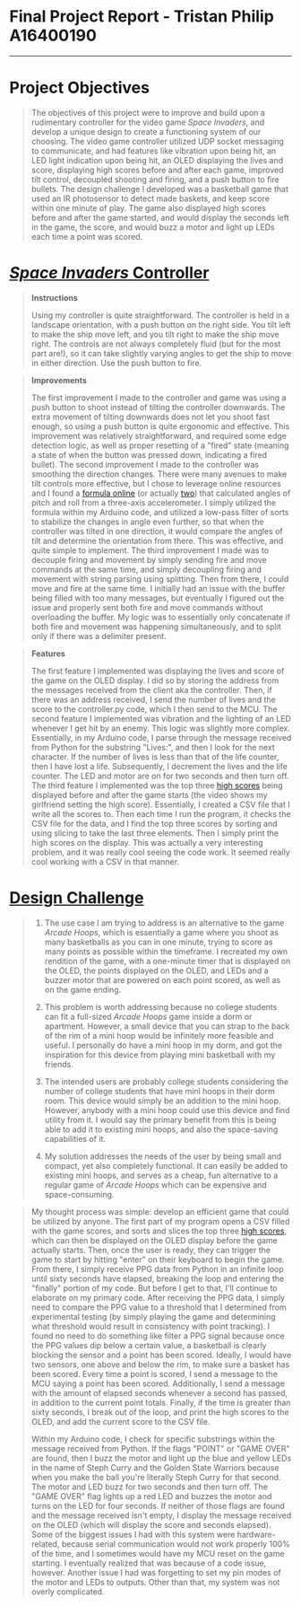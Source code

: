 # Final Project Report - Tristan Philip A16400190
***
# Project Objectives 
>The objectives of this project were to improve and build upon a rudimentary controller for the video game 
> *Space Invaders*, and develop a unique design to create a functioning system of our choosing. The video game 
> controller utilized UDP socket messaging to communicate, and had features like vibration upon being hit, an LED
> light indication upon being hit, an OLED displaying the lives and score, displaying high scores before and after each
> game, improved tilt control, decoupled shooting and firing, and a push button to fire bullets. The design challenge I 
> developed was a basketball game that used an IR photosensor to detect made baskets, and keep score within one minute
> of play. The game also displayed high scores before and after the game started, and would display the seconds left in
> the game, the score, and would buzz a motor and light up LEDs each time a point was scored. 

# [*Space Invaders* Controller](https://youtu.be/5uFUN6Wd7k0)
> **Instructions**
> 
>Using my controller is quite straightforward. The controller is held in a landscape orientation, with a push button on 
> the right side. You tilt left to make the ship move left, and you tilt right to make the ship move right. The controls 
> are not always completely fluid (but for the most part are!), so it can take slightly varying angles to get the ship 
> to move in either direction. Use the push button to fire.

>
> 
> **Improvements** 
>
>The first improvement I made to the controller and game was using a push button to shoot instead of tilting the 
> controller downwards. The extra movement of tilting downwards does not let you shoot fast enough, so using a push
> button is quite ergonomic and effective. This improvement was relatively straightforward, and required some edge
> detection logic, as well as proper resetting of a "fired" state (meaning a state of when the button was pressed down, 
> indicating a fired bullet). The second improvement I made to the controller was smoothing the direction changes. There
> were many avenues to make tilt controls more effective, but I chose to leverage online resources and I found a [formula 
> online](https://howtomechatronics.com/tutorials/arduino/how-to-track-orientation-with-arduino-and-adxl345-accelerometer/) 
> (or actually 
> [two](https://www.hobbytronics.co.uk/accelerometer-info#:~:text=If%20you%20want%20to%20measure,one%20axis%20of%20the%20accelerometer.&text=The%20component%20of%20gravity%20acting,y%20axis%20is%20a%20cosine.))
> that calculated angles of pitch and roll from a three-axis accelerometer. I simply utilized the formula within 
> my Arduino code, and utilized a low-pass filter of sorts to stabilize the changes in angle even further, so that when
> the controller was tilted in one direction, it would compare the angles of tilt and determine the orientation from 
> there. This was effective, and quite simple to implement. The third improvement I made was to decouple firing and
> movement by simply sending fire and move commands at the same time, and simply decoupling firing and movement with 
> string parsing using splitting. Then from there, I could move and fire at the same time. I initially had an issue with 
> the buffer being filled with too many messages, but eventually I figured out the issue and properly sent both fire and
> move commands without overloading the buffer. My logic was to essentially only concatenate if both fire and movement 
> was happening simultaneously, and to split only if there was a delimiter present.  
> 
>

>**Features**
> 
> The first feature I implemented was displaying the lives and score of the game on the OLED display. I did so by 
> storing the address from the messages received from the client aka the controller. Then, if there was an address
> received, I send the number of lives and the score to the controller.py code, which I then send to the MCU. The second
> feature I implemented was vibration and the lighting of an LED whenever I get hit by an enemy. This logic was slightly
> more complex. Essentially, in my Arduino code, I parse through the message received from Python for the substring 
> "Lives:", and then I look for the next character. If the number of lives is less than that of the life counter, then 
> I have lost a life. Subsequently, I decrement the lives and the life counter. The LED and motor are on for two seconds 
> and then turn off. The third feature I implemented was the top three [high scores](https://youtu.be/UKXGfXmEAIk) 
> being displayed before and after the 
> game starts (the video shows my girlfriend setting the high score). 
> Essentially, I created a CSV file that I write all the scores to. Then each time I run the program, it
> checks the CSV file for the data, and I find the top three scores by sorting and using slicing to take the last three
> elements. Then I simply print the high scores on the display. This was actually a very interesting problem, and it was
> really cool seeing the code work. It seemed really cool working with a CSV in that manner. 
# [Design Challenge](https://youtu.be/puG41xv_uoY)
> 1. The use case I am trying to address is an alternative to the game *Arcade Hoops*, which is essentially a game where 
> you shoot as many basketballs as you can in one minute, trying to score as many points as possible within the 
> timeframe. I recreated my own rendition of the game, with a one-minute timer that is displayed on the OLED, the points 
> displayed on the OLED, and LEDs and a buzzer motor that are powered on each point scored, as well as on the game ending.
> 
> 
> 2. This problem is worth addressing because no college students can fit a full-sized *Arcade Hoops* game inside a dorm 
> or apartment. However, a small device that you can strap to the back of the rim of a mini hoop would be infinitely more 
> feasible and useful. I personally do have a mini hoop in my dorm, and got the inspiration for this device from playing
> mini basketball with my friends. 
> 
>
> 3. The intended users are probably college students considering the number of college students that have mini hoops in 
> their dorm room. This device would simply be an addition to the mini hoop. However, anybody with a mini hoop could use 
> this device and find utility from it. I would say the primary benefit from this is being able to add it to existing
> mini hoops, and also the space-saving capabilities of it. 
> 
> 
> 4. My solution addresses the needs of the user by being small and compact, yet also completely functional. It can easily
> be added to existing mini hoops, and serves as a cheap, fun alternative to a regular game of *Arcade Hoops* which can 
> be expensive and space-consuming. 


> My thought process was simple: develop an efficient game that could be utilized by anyone. The first part of my program
> opens a CSV filled with the game scores, and sorts and slices the top three [high scores](https://youtu.be/YnqvG-mpIDo), 
> which can then be displayed on 
> the OLED display before the game actually starts. Then, once the user is ready, they can trigger the game to start by
> hitting "enter" on their keyboard to begin the game. From there, I simply receive PPG data from Python in an infinite 
> loop until sixty seconds have elapsed, breaking the loop and entering the "finally" portion of my code. But before I
> get to that, I'll continue to elaborate on my primary code. After receiving the PPG data, I simply need to compare the 
> PPG value to a threshold that I determined from experimental testing (by simply playing the game and determining what 
> threshold would result in consistency with point tracking). I found no need to do something like filter a PPG signal
> because once the PPG values dip below a certain value, a basketball is clearly blocking the sensor and a point has been
> scored. Ideally, I would have two sensors, one above and below the rim, to make sure a basket has been scored. Every time
> a point is scored, I send a message to the MCU saying a point has been scored. Additionally, I send a message with the
> amount of elapsed seconds whenever a second has passed, in addition to the current point totals. Finally, if the time is 
> greater than sixty seconds, I break out of the loop, and print the high scores to the OLED, and add the current score to 
> the CSV file. 
> 
>Within my Arduino code, I check for specific substrings within the message received from Python. If the flags
> "POINT" or "GAME OVER" are found, then I buzz the motor and light up the blue and yellow LEDs in the name of Steph Curry
> and the Golden State Warriors because when you make the ball you're literally Steph Curry for that second. The motor and 
> LED buzz for two seconds and then turn off. The "GAME OVER" flag lights up a red LED and buzzes the motor and turns on the 
> LED for four seconds. If neither of those flags are found and the message received isn't empty, I display the message 
> received on the OLED (which will display the score and seconds elapsed). Some of the biggest issues I had with this 
> system were hardware-related, because serial communication would not work properly 100% of the time, and I sometimes
> would have my MCU reset on the game starting. I eventually realized that was because of a code issue, however. Another 
> issue I had was forgetting to set my pin modes of the motor and LEDs to outputs. Other than that, my system was not 
> overly complicated. 
> 
>
